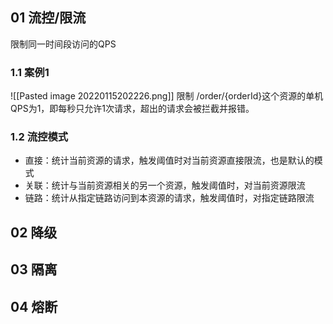 ## 01 流控/限流

限制同一时间段访问的QPS

### 1.1 案例1
![[Pasted image 20220115202226.png]]
限制 /order/{orderId}这个资源的单机QPS为1，即每秒只允许1次请求，超出的请求会被拦截并报错。

### 1.2 流控模式

-   直接：统计当前资源的请求，触发阈值时对当前资源直接限流，也是默认的模式
-   关联：统计与当前资源相关的另一个资源，触发阈值时，对当前资源限流
-   链路：统计从指定链路访问到本资源的请求，触发阈值时，对指定链路限流





## 02 降级


## 03 隔离


## 04 熔断




